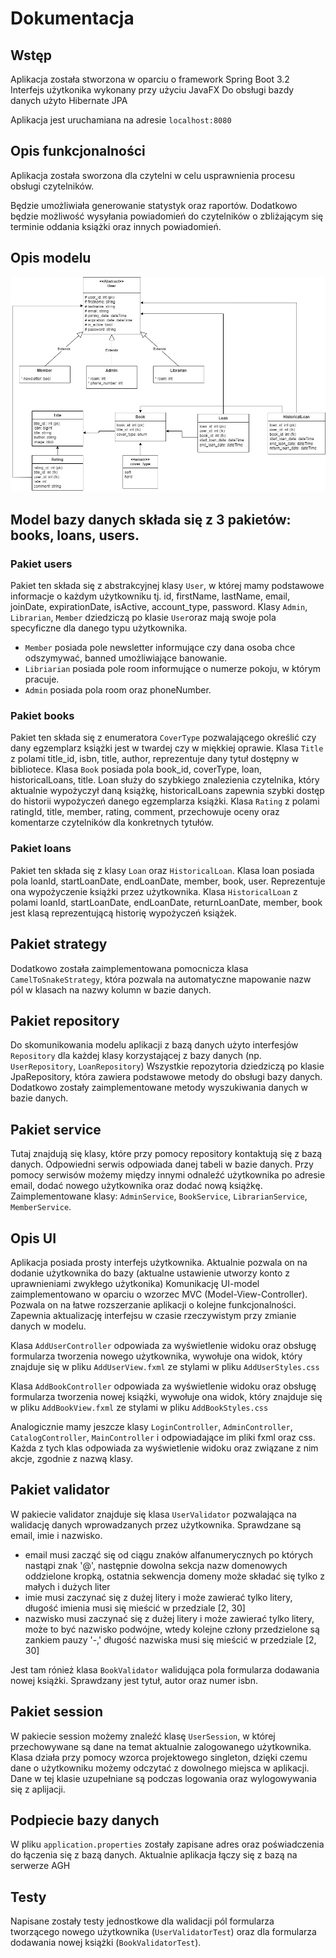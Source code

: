 # Dokumentacja

## Wstęp
Aplikacja została stworzona w oparciu o framework Spring Boot 3.2 
Interfejs użytkonika wykonany przy użyciu JavaFX
Do obsługi bazdy danych użyto Hibernate JPA

Aplikacja jest uruchamiana na adresie `localhost:8080`


## Opis funkcjonalności
Aplikacja została sworzona dla czytelni w celu usprawnienia procesu obsługi czytelników.      

Będzie umożliwiała generowanie statystyk oraz raportów.
Dodatkowo będzie możliwość wysyłania powiadomień do czytelników o zbliżającym się terminie oddania książki oraz innych powiadomień.

## Opis modelu

![](schema.jpg)

## Model bazy danych składa się z 3 pakietów: books, loans, users.

### Pakiet users
Pakiet ten składa się z abstrakcyjnej klasy `User`, w której mamy podstawowe informacje o każdym użytkowniku
tj. id, firstName, lastName, email, joinDate, expirationDate, isActive, account_type, password. Klasy `Admin`, `Librarian`, `Member` dziedziczą po klasie
`User`oraz mają swoje pola specyficzne dla danego typu użytkownika.
* `Member` posiada pole newsletter informujące czy dana osoba chce odszymywać, banned umożliwiające banowanie.
* `Libriarian` posiada pole room informujące o numerze pokoju, w którym pracuje.
* `Admin` posiada pola room oraz phoneNumber.

### Pakiet books
Pakiet ten składa się z enumeratora `CoverType` pozwalającego określić czy dany egzemplarz książki jest w twardej
czy w miękkiej oprawie. Klasa `Title` z polami title_id, isbn, title, author, reprezentuje dany tytuł dostępny w bibliotece.
Klasa `Book` posiada pola book_id, coverType, loan, historicalLoans, title. Loan służy do szybkiego znalezienia czytelnika,
który aktualnie wypożyczył daną książkę, historicalLoans zapewnia szybki dostęp do historii wypożyczeń danego egzemplarza książki.
Klasa `Rating` z polami ratingId, title, member, rating, comment, przechowuje oceny oraz komentarze czytelników dla konkretnych tytułów.

### Pakiet loans
Pakiet ten składa się z klasy `Loan` oraz `HistoricalLoan`. Klasa loan posiada pola loanId, startLoanDate, endLoanDate, member, book, user.
Reprezentuje ona wypożyczenie książki przez użytkownika. 
Klasa `HistoricalLoan` z polami loanId, startLoanDate, endLoanDate, returnLoanDate, member, book jest klasą reprezentującą
historię wypożyczeń książek.


## Pakiet strategy
Dodatkowo została zaimplementowana pomocnicza klasa `CamelToSnakeStrategy`, która pozwala na automatyczne mapowanie nazw pól w klasach na nazwy kolumn w bazie danych.


## Pakiet repository
Do skomunikowania modelu aplikacji z bazą danych użyto interfesjów `Repository` dla każdej klasy korzystającej z bazy danych (np. `UserRepository`, `LoanRepository`)
Wszystkie repozytoria dziedziczą po klasie JpaRepository, która zawiera podstawowe metody do obsługi bazy danych.
Dodatkowo zostały zaimplementowane metody wyszukiwania danych w bazie danych.


## Pakiet service
Tutaj znajdują się klasy, które przy pomocy repository kontaktują się z bazą danych. Odpowiedni serwis odpowiada danej tabeli w bazie danych.
Przy pomocy serwisów możemy między innymi odnaleźć użytkownika po adresie email, dodać nowego użytkownika oraz dodać nową książkę.
Zaimplementowane klasy: `AdminService`, `BookService`, `LibrarianService`, `MemberService`.


## Opis UI
Aplikacja posiada prosty interfejs użytkownika. Aktualnie pozwala on na dodanie użytkownika do bazy (aktualne ustawienie utworzy konto z uprawnieniami zwykłego użytkonika)
Komunikację UI-model zaimplementowano w oparciu o wzorzec MVC (Model-View-Controller). Pozwala on na łatwe rozszerzanie aplikacji o kolejne funkcjonalności.
Zapewnia aktualizację interfejsu w czasie rzeczywistym przy zmianie danych w modelu. 

Klasa `AddUserController` odpowiada za wyświetlenie widoku oraz obsługę formularza tworzenia nowego użytkownika, wywołuje ona widok, który 
znajduje się w pliku `AddUserView.fxml` ze stylami w pliku `AddUserStyles.css`

Klasa `AddBookController` odpowiada za wyświetlenie widoku oraz obsługę formularza tworzenia nowej książki, wywołuje ona widok, który
znajduje się w pliku `AddBookView.fxml` ze stylami w pliku `AddBookStyles.css`

Analogicznie mamy jeszcze klasy `LoginController`, `AdminController`, `CatalogController`, `MainController` i odpowiadające im
pliki fxml oraz css. Każda z tych klas odpowiada za wyświetlenie widoku oraz związane z nim akcje, zgodnie z nazwą klasy.


## Pakiet validator
W pakiecie validator znajduje się klasa `UserValidator` pozwalająca na walidację danych wprowadzanych przez użytkownika.
Sprawdzane są email, imie i nazwisko.
* email musi zacząć się od ciągu znaków alfanumerycznych po których nastąpi znak '@',
następnie dowolna sekcja nazw domenowych oddzielone kropką, ostatnia sekwencja domeny może składać się tylko z małych i dużych liter
* imie musi zaczynać się z dużej litery i może zawierać tylko litery, długość imienia musi się mieścić w przedziale [2, 30]
* nazwisko musi zaczynać się z dużej litery i może zawierać tylko litery, może to być nazwisko podwójne,
wtedy kolejne człony przedzielone są zankiem pauzy '-,' długość nazwiska musi się mieścić w przedziale [2, 30]

Jest tam rónież klasa `BookValidator` walidująca pola formularza dodawania nowej książki. Sprawdzany jest tytuł, autor oraz numer isbn.

## Pakiet session
W pakiecie session możemy znaleźć klasę `UserSession`, w której przechowywane są dane na temat aktualnie zalogowanego użytkownika.
Klasa działa przy pomocy wzorca projektowego singleton, dzięki czemu dane o użytkowniku możemy odczytać z dowolnego miejsca w aplikacji.
Dane w tej klasie uzupełniane są podczas logowania oraz wylogowywania się z aplijacji.

## Podpiecie bazy danych
W pliku `application.properties` zostały zapisane adres oraz poświadczenia do łączenia się z bazą danych. Aktualnie aplikacja łączy się z bazą na serwerze AGH


## Testy
Napisane zostały testy jednostkowe dla walidacji pól formularza tworzącego nowego użytkownika (`UserValidatorTest`) oraz
dla formularza dodawania nowej książki (`BookValidatorTest`).
```
